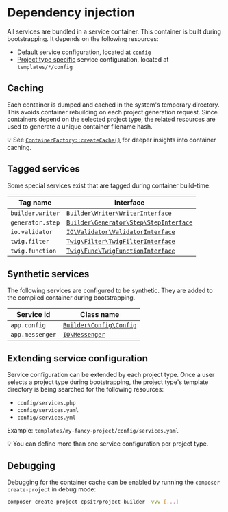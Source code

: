 # Dependency injection

All services are bundled in a service container. This container is built during
bootstrapping. It depends on the following resources:

* Default service configuration, located at [`config`](../config)
* [Project type specific](#extending-service-configuration) service configuration,
  located at `templates/*/config`

## Caching

Each container is dumped and cached in the system's temporary directory. This
avoids container rebuilding on each project generation request. Since containers
depend on the selected project type, the related resources are used to generate
a unique container filename hash.

:bulb: See [`ContainerFactory::createCache()`](../src/DependencyInjection/ContainerFactory.php)
for deeper insights into container caching.

## Tagged services

Some special services exist that are tagged during container build-time:

| Tag name         | Interface                                                                                 |
|------------------|-------------------------------------------------------------------------------------------|
| `builder.writer` | [`Builder\Writer\WriterInterface`](../src/Builder/Writer/WriterInterface.php)             |
| `generator.step` | [`Builder\Generator\Step\StepInterface`](../src/Builder/Generator/Step/StepInterface.php) |
| `io.validator`   | [`IO\Validator\ValidatorInterface`](../src/IO/Validator/ValidatorInterface.php)           |
| `twig.filter`    | [`Twig\Filter\TwigFilterInterface`](../src/Twig/Filter/TwigFilterInterface.php)           |
| `twig.function`  | [`Twig\Func\TwigFunctionInterface`](../src/Twig/Func/TwigFunctionInterface.php)           |

## Synthetic services

The following services are configured to be synthetic. They are added to the
compiled container during bootstrapping.

| Service id      | Class name                                                  |
|-----------------|-------------------------------------------------------------|
| `app.config`    | [`Builder\Config\Config`](../src/Builder/Config/Config.php) |
| `app.messenger` | [`IO\Messenger`](../src/IO/Messenger.php)                   |

## Extending service configuration

Service configuration can be extended by each project type. Once a user selects
a project type during bootstrapping, the project type's template directory is being
searched for the following resources:

* `config/services.php`
* `config/services.yaml`
* `config/services.yml`

Example: `templates/my-fancy-project/config/services.yaml`

:bulb: You can define more than one service configuration per project type.

## Debugging

Debugging for the container cache can be enabled by running the `composer create-project`
in debug mode:

```bash
composer create-project cpsit/project-builder -vvv [...]
```
